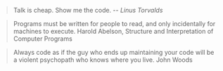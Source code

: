 > Talk is cheap. Show me the code.
> -- <cite>Linus Torvalds</cite>
			
> Programs must be written for people to read, and only incidentally for machines to execute.
			Harold Abelson, Structure and Interpretation of Computer Programs
			
> Always code as if the guy who ends up maintaining your code will be a violent psychopath who knows where you live.
			John Woods
			
